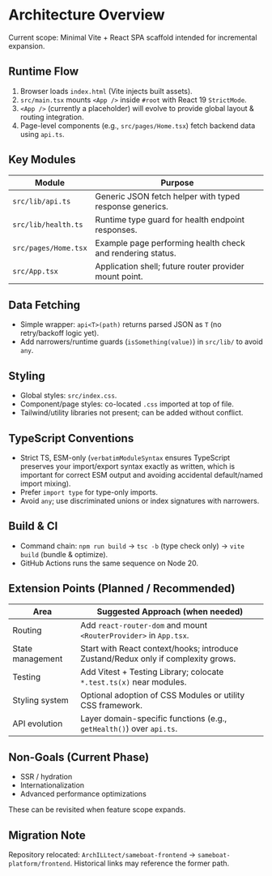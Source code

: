 # Architecture Overview

Current scope: Minimal Vite + React SPA scaffold intended for incremental expansion.

## Runtime Flow

1. Browser loads `index.html` (Vite injects built assets).
2. `src/main.tsx` mounts `<App />` inside `#root` with React 19 `StrictMode`.
3. `<App />` (currently a placeholder) will evolve to provide global layout & routing integration.
4. Page-level components (e.g., `src/pages/Home.tsx`) fetch backend data using `api.ts`.

## Key Modules

| Module               | Purpose                                                    |
| -------------------- | ---------------------------------------------------------- |
| `src/lib/api.ts`     | Generic JSON fetch helper with typed response generics.    |
| `src/lib/health.ts`  | Runtime type guard for health endpoint responses.          |
| `src/pages/Home.tsx` | Example page performing health check and rendering status. |
| `src/App.tsx`        | Application shell; future router provider mount point.     |

## Data Fetching

-   Simple wrapper: `api<T>(path)` returns parsed JSON as `T` (no retry/backoff logic yet).
-   Add narrowers/runtime guards (`isSomething(value)`) in `src/lib/` to avoid `any`.

## Styling

-   Global styles: `src/index.css`.
-   Component/page styles: co-located `.css` imported at top of file.
-   Tailwind/utility libraries not present; can be added without conflict.

## TypeScript Conventions

-   Strict TS, ESM-only (`verbatimModuleSyntax` ensures TypeScript preserves your import/export syntax exactly as written, which is important for correct ESM output and avoiding accidental default/named import mixing).
-   Prefer `import type` for type-only imports.
-   Avoid `any`; use discriminated unions or index signatures with narrowers.

## Build & CI

-   Command chain: `npm run build` → `tsc -b` (type check only) → `vite build` (bundle & optimize).
-   GitHub Actions runs the same sequence on Node 20.

## Extension Points (Planned / Recommended)

| Area             | Suggested Approach (when needed)                                                  |
| ---------------- | --------------------------------------------------------------------------------- |
| Routing          | Add `react-router-dom` and mount `<RouterProvider>` in `App.tsx`.                 |
| State management | Start with React context/hooks; introduce Zustand/Redux only if complexity grows. |
| Testing          | Add Vitest + Testing Library; colocate `*.test.ts(x)` near modules.               |
| Styling system   | Optional adoption of CSS Modules or utility CSS framework.                        |
| API evolution    | Layer domain-specific functions (e.g., `getHealth()`) over `api.ts`.              |

## Non-Goals (Current Phase)

-   SSR / hydration
-   Internationalization
-   Advanced performance optimizations

These can be revisited when feature scope expands.

## Migration Note

Repository relocated: `ArchILLtect/sameboat-frontend` → `sameboat-platform/frontend`. Historical links may reference the former path.
